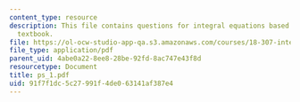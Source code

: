 ```yaml
---
content_type: resource
description: This file contains questions for integral equations based on the required
  textbook.
file: https://ol-ocw-studio-app-qa.s3.amazonaws.com/courses/18-307-integral-equations-spring-2006/91f7f1dc5c27991f4de063141af387e4_ps_1.pdf
file_type: application/pdf
parent_uid: 4abe0a22-8ee8-28be-92fd-8ac747e43f8d
resourcetype: Document
title: ps_1.pdf
uid: 91f7f1dc-5c27-991f-4de0-63141af387e4
---
```

